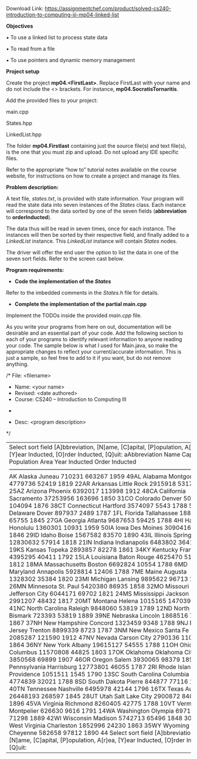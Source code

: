 Download Link: https://assignmentchef.com/product/solved-cs240-introduction-to-computing-iii-mp04-linked-list
<br>



<strong>Objectives</strong>

&#x25aa; To use a linked list to process state data

&#x25aa; To read from a file

&#x25aa; To use pointers and dynamic memory management

<strong>Project setup</strong>

Create the project <strong>mp04.&lt;FirstLast&gt;</strong>. Replace FirstLast with your name and do not include the &lt;&gt; brackets. For instance, <strong>mp04.SocratisTornaritis</strong>.

Add the provided files to your project:

main.cpp

States.hpp

LinkedList.hpp

The folder <strong>mp04.Firstlast</strong> containing just the source file(s) and text file(s), is the one that you must zip and upload. Do not upload any IDE specific files.

Refer to the appropriate “how to” tutorial notes available on the course website, for instructions on how to create a project and manage its files.

<strong>Problem description:</strong>

A text file, <em>states.txt</em>, is provided with state information. Your program will read the state data into seven instances of the <em>States</em> class. Each instance will correspond to the data sorted by one of the seven fields (<strong>abbreviation</strong> to <strong>orderInducted</strong>).

The data thus will be read in seven times, once for each instance. The instances will then be sorted by their respective field, and finally added to a <em>LinkedList</em> instance. This <em>LinkedList</em> instance will contain <em>States</em> nodes.

The driver will offer the end user the option to list the data in one of the seven sort fields. Refer to the screen cast below.

<strong>Program requirements:</strong>

<ul>

 <li><strong>Code the implementation of the </strong><strong><em>States</em> </strong></li>

</ul>

Refer to the imbedded comments in the <em>States.h</em> file for details.

<ul>

 <li><strong>Complete the implementation of the partial main.cpp</strong></li>

</ul>

Implement the TODOs inside the provided <em>main.cpp</em> file.

As you write your programs from here on out, documentation will be desirable and an essential part of your code. Add the following section to each of your programs to identify relevant information to anyone reading your code. The sample below is what I used for Main.java, so make the appropriate changes to reflect your current/accurate information. This is just a sample, so feel free to add to it if you want, but do not remove anything.

/*    File: &lt;filename&gt;

<ul>

 <li>Name: &lt;your name&gt;</li>

 <li>Revised: &lt;date authored&gt;</li>

 <li>Course: CS240 – Introduction to Computing III</li>

</ul>

*

<ul>

 <li>Desc: &lt;program description&gt;</li>

</ul>

*/

<table width="624">

 <tbody>

  <tr>

   <td width="624">Select sort field [A]bbreviation, [N]ame, [C]apital, [P]opulation, A[r]ea, [Y]ear Inducted, [O]rder Inducted, [Q]uit: aAbbreviation   Name             Capital            Population       Area   Year Inducted   Order Inducted———————————————————————————————————AK             Alaska           Juneau                 710231     663267            1959               49AL             Alabama          Montgomery            4779736      52419            1819               22AR             Arkansas         Little Rock           2915918      53179            1836               25AZ             Arizona          Phoenix               6392017     113998            1912               48CA             California       Sacramento           37253956     163696            1850               31CO             Colorado         Denver                5029196     104094            1876               38CT             Connecticut      Hartford              3574097       5543            1788                5DE             Delaware         Dover                  897937       2489            1787                1FL             Florida          Tallahassee          18801310      65755            1845               27GA             Georgia          Atlanta               9687653      59425            1788                4HI             Hawaii           Honolulu              1360301      10931            1959               50IA             Iowa             Des Moines            3090416      56273            1846               29ID             Idaho            Boise                 1567582      83570            1890               43IL             Illinois         Springfield          12830632      57914            1818               21IN             Indiana          Indianapolis          6483802      36417            1816               19KS             Kansas           Topeka                2893857      82278            1861               34KY             Kentucky         Frankfort             4395295      40411            1792               15LA             Louisiana        Baton Rouge           4625470      51988            1812               18MA             Massachusetts    Boston                6692824      10554            1788                6MD             Maryland         Annapolis             5928814      12406            1788                7ME             Maine            Augusta               1328302      35384            1820               23MI             Michigan         Lansing               9895622      96713            1837               26MN             Minnesota        St. Paul              5420380      86935            1858               32MO             Missouri         Jefferson City        6044171      69702            1821               24MS             Mississippi      Jackson               2991207      48432            1817               20MT             Montana          Helena                1015165     147039            1889               41NC             North Carolina   Raleigh               9848060      53819            1789               12ND             North Dakota     Bismark                723393      53819            1889               39NE             Nebraska         Lincoln               1868516      77349            1867               37NH             New Hampshire    Concord               1323459       9348            1788                9NJ             New Jersey       Trenton               8899339       8723            1787                3NM             New Mexico       Santa Fe              2085287     121590            1912               47NV             Nevada           Carson City           2790136     110572            1864               36NY             New York         Albany               19615127      54555            1788               11OH             Ohio             Columbus             11570808      44825            1803               17OK             Oklahoma         Oklahoma City         3850568      69899            1907               46OR             Oregon           Salem                 3930065      98379            1859               33PA             Pennsylvania     Harrisburg           12773801      46055            1787                2RI             Rhode Island     Providence            1051511       1545            1790               13SC             South Carolina   Columbia              4774839      32021            1788                8SD             South Dakota     Pierre                 844877      77116            1889               40TN             Tennessee        Nashville             6495978      42144            1796               16TX             Texas            Austin               26448193     268597            1845               28UT             Utah             Salt Lake City        2900872      84897            1896               45VA             Virginia         Richmond              8260405      42775            1788               10VT             Vermont          Montpelier             626630       9616            1791               14WA             Washington       Olympia               6971406      71298            1889               42WI             Wisconsin        Madison               5742713      65496            1848               30WV             West Virginia    Charleston            1852996      24230            1863               35WY             Wyoming          Cheyenne               582658      97812            1890               44 Select sort field [A]bbreviation, [N]ame, [C]apital, [P]opulation, A[r]ea, [Y]ear Inducted, [O]rder Inducted, [Q]uit:</td>

  </tr>

 </tbody>

</table>





